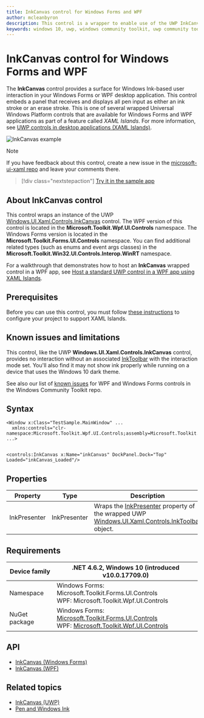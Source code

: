 ```yaml
---
title: InkCanvas control for Windows Forms and WPF
author: mcleanbyron
description: This control is a wrapper to enable use of the UWP InkCanvas control in Windows Forms or WPF.
keywords: windows 10, uwp, windows community toolkit, uwp community toolkit, uwp toolkit, InkCanvas, Windows Forms, WPF
---
```


# InkCanvas control for Windows Forms and WPF

The **InkCanvas** control provides a surface for Windows Ink-based user interaction in your Windows Forms or WPF desktop application. This control embeds a panel that receives and displays all pen input as either an ink stroke or an erase stroke. This is one of several wrapped Universal Windows Platform controls that are available for Windows Forms and WPF applications as part of a feature called *XAML Islands*. For more information, see [UWP controls in desktop applications (XAML Islands)](/windows/uwp/xaml-platform/xaml-host-controls).

![InkCanvas example](../../resources/images/Controls/InkCanvas.png)

> [!NOTE]
> If you have feedback about this control, create a new issue in the [microsoft-ui-xaml repo](https://github.com/microsoft/microsoft-ui-xaml/issues) and leave your comments there.

> [!div class="nextstepaction"]
> [Try it in the sample app](uwpct://WPFandWinFormsControls?sample=InkCanvas)

## About InkCanvas control

This control wraps an instance of the UWP [Windows.UI.Xaml.Controls.InkCanvas](/uwp/api/Windows.UI.Xaml.Controls.InkCanvas) control. The WPF version of this control is located in the **Microsoft.Toolkit.Wpf.UI.Controls** namespace. The Windows Forms version is located in the **Microsoft.Toolkit.Forms.UI.Controls** namespace. You can find additional related types (such as enums and event args classes) in the **Microsoft.Toolkit.Win32.UI.Controls.Interop.WinRT** namespace.

For a walkthrough that demonstrates how to host an **InkCanvas** wrapped control in a WPF app, see [Host a standard UWP control in a WPF app using XAML Islands](/windows/apps/desktop/modernize/host-standard-control-with-xaml-islands).

## Prerequisites

Before you can use this control, you must follow [these instructions](/windows/apps/desktop/modernize/xaml-islands#requirements) to configure your project to support XAML Islands.

## Known issues and limitations

This control, like the UWP **Windows.UI.Xaml.Controls.InkCanvas** control, provides no interaction without an associated [InkToolbar](InkToolbar.md) with the interaction mode set. You'll also find it may not show ink properly while running on a device that uses the Windows 10 dark theme.

See also our list of [known issues](https://github.com/windows-toolkit/Microsoft.Toolkit.Win32/issues) for WPF and Windows Forms controls in the Windows Community Toolkit repo.

## Syntax

```xaml
<Window x:Class="TestSample.MainWindow" ...
  xmlns:controls="clr-namespace:Microsoft.Toolkit.Wpf.UI.Controls;assembly=Microsoft.Toolkit.Wpf.UI.Controls"
...>


<controls:InkCanvas x:Name="inkCanvas" DockPanel.Dock="Top" Loaded="inkCanvas_Loaded"/>
```

## Properties

| Property | Type | Description |
| -- | -- | -- |
| InkPresenter | InkPresenter | Wraps the [InkPresenter](/uwp/api/windows.ui.xaml.controls.inkcanvas.inkpresenter) property of the wrapped UWP [Windows.UI.Xaml.Controls.InkToolbar](/uwp/api/Windows.UI.Xaml.Controls.InkToolbar) object. |

## Requirements

| Device family | .NET 4.6.2, Windows 10 (introduced v10.0.17709.0) |
|--------|--------|
| Namespace | Windows Forms: Microsoft.Toolkit.Forms.UI.Controls <br/> WPF: Microsoft.Toolkit.Wpf.UI.Controls |
| NuGet package | Windows Forms: [Microsoft.Toolkit.Forms.UI.Controls](https://www.nuget.org/packages/Microsoft.Toolkit.Forms.UI.Controls)  <br/> WPF: [Microsoft.Toolkit.Wpf.UI.Controls](https://www.nuget.org/packages/Microsoft.Toolkit.Wpf.UI.Controls) |

## API

- [InkCanvas (Windows Forms)](https://github.com/windows-toolkit/Microsoft.Toolkit.Win32/tree/rel/6.1.2/Microsoft.Toolkit.Forms.UI.Controls/InkCanvas)
- [InkCanvas (WPF)](https://github.com/windows-toolkit/Microsoft.Toolkit.Win32/tree/rel/6.1.2/Microsoft.Toolkit.Wpf.UI.Controls/InkCanvas)

## Related topics

- [InkCanvas (UWP)](/uwp/api/Windows.UI.Xaml.Controls.InkCanvas)
- [Pen and Windows Ink](/windows/uwp/design/input/pen-and-stylus-interactions)
